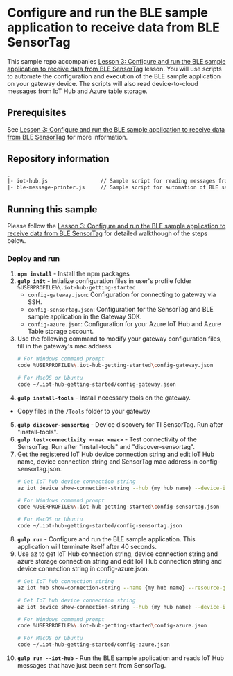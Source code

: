 # Configure and run the BLE sample application to receive data from BLE SensorTag
This sample repo accompanies [Lesson 3: Configure and run the BLE sample application to receive data from BLE SensorTag](#) lesson. You will use scripts to automate the configuration and execution of the BLE sample application on your gateway device. The scripts will also read device-to-cloud messages from IoT Hub and Azure table storage.

## Prerequisites
See [Lesson 3: Configure and run the BLE sample application to receive data from BLE SensorTag](#) for more information.

## Repository information
``` txt
.
|- iot-hub.js                 // Sample script for reading messages from IoT Hub
|- ble-message-printer.js     // Sample script for automation of BLE sample application's data decoder and printer
```

## Running this sample
Please follow the [Lesson 3: Configure and run the BLE sample application to receive data from BLE SensorTag](#) for detailed walkthough of the steps below.

### Deploy and run
1. **`npm install`** - Install the npm packages
2. **`gulp init`** - Intialize configuration files in user's profile folder `%USERPROFILE%\.iot-hub-getting-started`
    - `config-gateway.json`: Configuration for connecting to gateway via SSH.
    - `config-sensortag.json`: Configuration for the SensorTag and BLE sample application in the Gateway SDK.
    - `config-azure.json`: Configuration for your Azure IoT Hub and Azure Table storage account.
3. Use the following command to modify your gateway configuration files, fill in the gateway's mac address
   ``` bash
   # For Windows command prompt
   code %USERPROFILE%\.iot-hub-getting-started\config-gateway.json

   # For MacOS or Ubuntu
   code ~/.iot-hub-getting-started/config-gateway.json
   ```
4. **`gulp install-tools`** - Install necessary tools on the gateway.
  - Copy files in the `/Tools` folder to your gateway
5. **`gulp discover-sensortag`** - Device discovery for TI SensorTag. Run after "install-tools".
6. **`gulp test-connectivity --mac <mac>`** - Test connectivity of the SensorTag. Run after "install-tools" and "discover-sensortag".
7. Get the registered IoT Hub device connection string and edit IoT Hub name, device connection string and SensorTag mac address in config-sensortag.json.
   ``` bash
   # Get IoT hub device connection string
   az iot device show-connection-string --hub {my hub name} --device-id {device id} --resource-group {resource group name}

   # For Windows command prompt
   code %USERPROFILE%\.iot-hub-getting-started\config-sensortag.json

   # For MacOS or Ubuntu
   code ~/.iot-hub-getting-started/config-sensortag.json
   ```
8. **`gulp run`** - Configure and run the BLE sample application. This application will terminate itself after 40 seconds.
9. Use az to get IoT Hub connection string, device connection string and azure storage connection string and edit IoT Hub connection string and device connection string in config-azure.json.
   ``` bash
   # Get IoT hub connection string
   az iot hub show-connection-string --name {my hub name} --resource-group {resource group name}

   # Get IoT hub device connection string
   az iot device show-connection-string --hub {my hub name} --device-id {device id} --resource-group {resource group name}

   # For Windows command prompt
   code %USERPROFILE%\.iot-hub-getting-started\config-azure.json

   # For MacOS or Ubuntu
   code ~/.iot-hub-getting-started/config-azure.json
   ```
10. **`gulp run --iot-hub`** - Run the BLE sample application and reads IoT Hub messages that have just been sent from SensorTag.
